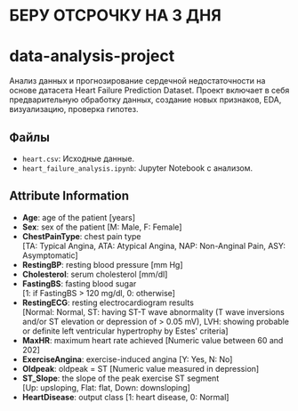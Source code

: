# БЕРУ ОТСРОЧКУ НА 3 ДНЯ
# data-analysis-project
Анализ данных и прогнозирование сердечной недостаточности на основе датасета Heart Failure Prediction Dataset. Проект включает в себя предварительную обработку данных, создание новых признаков, EDA, визуализацию, проверка гипотез.

## Файлы
- `heart.csv`: Исходные данные.
- `heart_failure_analysis.ipynb`: Jupyter Notebook с анализом.

## Attribute Information

- **Age**: age of the patient [years]  
- **Sex**: sex of the patient [M: Male, F: Female]  
- **ChestPainType**: chest pain type  
  [TA: Typical Angina, ATA: Atypical Angina, NAP: Non-Anginal Pain, ASY: Asymptomatic]  
- **RestingBP**: resting blood pressure [mm Hg]  
- **Cholesterol**: serum cholesterol [mm/dl]  
- **FastingBS**: fasting blood sugar  
  [1: if FastingBS > 120 mg/dl, 0: otherwise]  
- **RestingECG**: resting electrocardiogram results  
  [Normal: Normal, ST: having ST-T wave abnormality (T wave inversions and/or ST elevation or depression of > 0.05 mV), LVH: showing probable or definite left ventricular hypertrophy by Estes' criteria]  
- **MaxHR**: maximum heart rate achieved [Numeric value between 60 and 202]  
- **ExerciseAngina**: exercise-induced angina [Y: Yes, N: No]  
- **Oldpeak**: oldpeak = ST [Numeric value measured in depression]  
- **ST_Slope**: the slope of the peak exercise ST segment  
  [Up: upsloping, Flat: flat, Down: downsloping]  
- **HeartDisease**: output class [1: heart disease, 0: Normal]  
